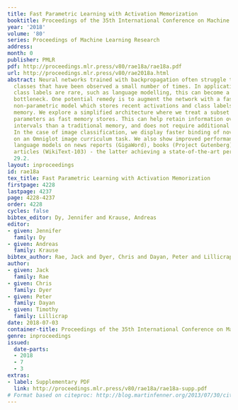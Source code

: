 ```yaml
---
title: Fast Parametric Learning with Activation Memorization
booktitle: Proceedings of the 35th International Conference on Machine Learning
year: '2018'
volume: '80'
series: Proceedings of Machine Learning Research
address: 
month: 0
publisher: PMLR
pdf: http://proceedings.mlr.press/v80/rae18a/rae18a.pdf
url: http://proceedings.mlr.press/v80/rae2018a.html
abstract: Neural networks trained with backpropagation often struggle to identify
  classes that have been observed a small number of times. In applications where most
  class labels are rare, such as language modelling, this can become a performance
  bottleneck. One potential remedy is to augment the network with a fast-learning
  non-parametric model which stores recent activations and class labels into an external
  memory. We explore a simplified architecture where we treat a subset of the model
  parameters as fast memory stores. This can help retain information over longer time
  intervals than a traditional memory, and does not require additional space or compute.
  In the case of image classification, we display faster binding of novel classes
  on an Omniglot image curriculum task. We also show improved performance for word-based
  language models on news reports (GigaWord), books (Project Gutenberg) and Wikipedia
  articles (WikiText-103) - the latter achieving a state-of-the-art perplexity of
  29.2.
layout: inproceedings
id: rae18a
tex_title: Fast Parametric Learning with Activation Memorization
firstpage: 4228
lastpage: 4237
page: 4228-4237
order: 4228
cycles: false
bibtex_editor: Dy, Jennifer and Krause, Andreas
editor:
- given: Jennifer
  family: Dy
- given: Andreas
  family: Krause
bibtex_author: Rae, Jack and Dyer, Chris and Dayan, Peter and Lillicrap, Timothy
author:
- given: Jack
  family: Rae
- given: Chris
  family: Dyer
- given: Peter
  family: Dayan
- given: Timothy
  family: Lillicrap
date: 2018-07-03
container-title: Proceedings of the 35th International Conference on Machine Learning
genre: inproceedings
issued:
  date-parts:
  - 2018
  - 7
  - 3
extras:
- label: Supplementary PDF
  link: http://proceedings.mlr.press/v80/rae18a/rae18a-supp.pdf
# Format based on citeproc: http://blog.martinfenner.org/2013/07/30/citeproc-yaml-for-bibliographies/
---
```


